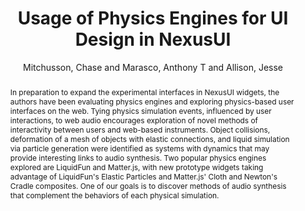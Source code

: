 --- 
title: "Usage of Physics Engines for UI Design in NexusUI" 
abstract: "In preparation to expand the experimental interfaces in NexusUI widgets, the authors have been evaluating physics engines and exploring physics-based user interfaces on the web. Tying physics simulation events, influenced by user interactions, to web audio encourages exploration of novel methods of interactivity between users and web-based instruments. Object collisions, deformation of a mesh of objects with elastic connections, and liquid simulation via particle generation were identified as systems with dynamics that may provide interesting links to audio synthesis. Two popular physics engines explored are LiquidFun and Matter.js, with new prototype widgets taking advantage of LiquidFun's Elastic Particles and Matter.js' Cloth and Newton's Cradle composites. One of our goals is to discover methods of audio synthesis that complement the behaviors of each physical simulation." 
address: "London" 
author: "Mitchusson, Chase and Marasco, Anthony T and Allison, Jesse"
webAuthor: "Chase Mitchusson, Anthony T Marasco, Jesse Allison" 
booktitle: "Proceedings of the International Web Audio Conference" 
editor: "Thalmann, Florian and Ewert, Sebastian" 
month: "Proceedings of the International Web Audio Conference"
pages: "" 
publisher: "Queen Mary University of London" 
series: "WAC '17"
track: "Talk"  
year: "2017" 
id: "2017_EA_65" 
tags: year2017
media: undefined 
pdflink: undefined
ISSN: 2663-5844
---
